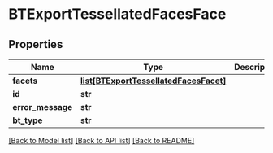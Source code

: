 # BTExportTessellatedFacesFace

## Properties
Name | Type | Description | Notes
------------ | ------------- | ------------- | -------------
**facets** | [**list[BTExportTessellatedFacesFacet]**](BTExportTessellatedFacesFacet.md) |  | [optional] 
**id** | **str** |  | [optional] 
**error_message** | **str** |  | [optional] 
**bt_type** | **str** |  | [optional] 

[[Back to Model list]](../README.md#documentation-for-models) [[Back to API list]](../README.md#documentation-for-api-endpoints) [[Back to README]](../README.md)


